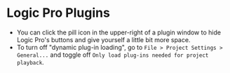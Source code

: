 # Logic Pro Plugins

- You can click the pill icon in the upper-right of a plugin window to hide Logic Pro's buttons and give yourself a little bit more space.
- To turn off "dynamic plug-in loading", go to `File > Project Settings > General...` and toggle off `Only load plug-ins needed for project playback`.
